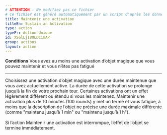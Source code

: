 ```yaml
---
# ATTENTION : Ne modifiez pas ce fichier
# Ce fichier est généré automatiquement par un script d'après les données du module Foundry VTT officiel et de sa traduction
title: Maintenir une activation
titleEn: Sustain an Activation
type: action
typeFr: Action Unique
id: XSGlLjI80LDCimAP
group: actions
layout: action
---
```

<p><span><strong>Conditions</strong> Vous avez au moins une activation d’objet magique que vous pouvez maintenir et vous n’êtes pas fatigué</span></p><hr><p>Choisissez une activation d’objet magique avec une durée maintenue que vous avez actuellement active. La durée de cette activation se prolonge jusqu’à la fin de votre prochain tour. Certaines activations ont un effet légèrement différent ou étendu si vous les maintenez. Maintenir une activation plus de 10 minutes (100 rounds) y met un terme et vous fatigue, à moins que la description de l’objet ne précise une durée maximale différente (comme "maintenu jusqu’à 1 min" ou "maintenu jusqu’à 1 h"). <br><br>Si l’action Maintenir une activation est interrompue, l’effet de l’objet se termine immédiatement.&nbsp;</p>
